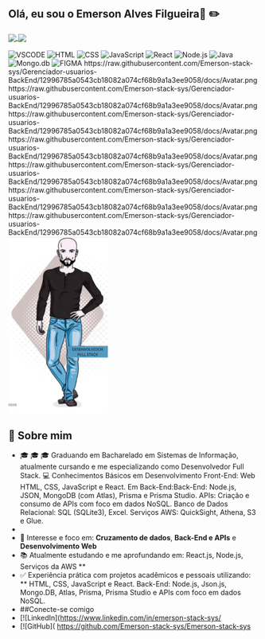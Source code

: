 ## Olá, eu sou o Emerson Alves Filgueira👋 :pencil2:


<a href="https://github.com/anuraghazra/github-readme-stats">
  <img height=200 align="center" src="https://github-readme-stats.vercel.app/api?username=emerson-stack-sys&show_icons=true&theme=dark" />
</a>
<a href="https://github.com/anuraghazra/convoychat">
  <img height=200 align="center" src="https://github-readme-stats.vercel.app/api/top-langs?username=emerson-stack-sys&layout=compact&langs_count=8&card_width=320&theme=dark" />
</a>

<div styles"display: inline_block"><br>
  <img src="https://raw.githubusercontent.com/marwin1991/profile-technology-icons/refs/heads/main/icons/visual_studio_code.png" alt="VSCODE" width="40"/>
<img src="https://raw.githubusercontent.com/marwin1991/profile-technology-icons/main/icons/html.png" alt="HTML" width="40"/>
<img src="https://raw.githubusercontent.com/marwin1991/profile-technology-icons/refs/heads/main/icons/css.png" alt="CSS" width="40"/>
 <img src="https://raw.githubusercontent.com/marwin1991/profile-technology-icons/refs/heads/main/icons/javascript.png" alt="JavaScript" width="40"/>
  <img src="https://raw.githubusercontent.com/marwin1991/profile-technology-icons/refs/heads/main/icons/react.png" alt="React" width="40"/>
  <img src="https://raw.githubusercontent.com/marwin1991/profile-technology-icons/refs/heads/main/icons/node_js.png" alt="Node.js" width="40"/>
  <img src="https://raw.githubusercontent.com/marwin1991/profile-technology-icons/refs/heads/main/icons/java.png" alt="Java" width="40"/>
  <img src="https://raw.githubusercontent.com/marwin1991/profile-technology-icons/refs/heads/main/icons/mongodb.png" alt="Mongo.db" width="40"/>
<img src="https://raw.githubusercontent.com/marwin1991/profile-technology-icons/refs/heads/main/icons/figma.png" alt="FIGMA" width="40"/>
   https://raw.githubusercontent.com/Emerson-stack-sys/Gerenciador-usuarios-BackEnd/12996785a0543cb18082a074cf68b9a1a3ee9058/docs/Avatar.png
   https://raw.githubusercontent.com/Emerson-stack-sys/Gerenciador-usuarios-BackEnd/12996785a0543cb18082a074cf68b9a1a3ee9058/docs/Avatar.png
   https://raw.githubusercontent.com/Emerson-stack-sys/Gerenciador-usuarios-BackEnd/12996785a0543cb18082a074cf68b9a1a3ee9058/docs/Avatar.png
   https://raw.githubusercontent.com/Emerson-stack-sys/Gerenciador-usuarios-BackEnd/12996785a0543cb18082a074cf68b9a1a3ee9058/docs/Avatar.png
   https://raw.githubusercontent.com/Emerson-stack-sys/Gerenciador-usuarios-BackEnd/12996785a0543cb18082a074cf68b9a1a3ee9058/docs/Avatar.png
   https://raw.githubusercontent.com/Emerson-stack-sys/Gerenciador-usuarios-BackEnd/12996785a0543cb18082a074cf68b9a1a3ee9058/docs/Avatar.png
   https://raw.githubusercontent.com/Emerson-stack-sys/Gerenciador-usuarios-BackEnd/12996785a0543cb18082a074cf68b9a1a3ee9058/docs/Avatar.png
<img src="https://raw.githubusercontent.com/Emerson-stack-sys/Gerenciador-usuarios-BackEnd/12996785a0543cb18082a074cf68b9a1a3ee9058/docs/Avatar.png" alt="Avatar" width="200"/>  
 
</div>

## 🚀 Sobre mim
- 🎓 :mortar_board: 🎓 Graduando em Bacharelado em Sistemas de Informação, atualmente cursando e me especializando como Desenvolvedor Full Stack. 💻 Conhecimentos Básicos em Desenvolvimento Front-End: Web HTML, CSS, JavaScript e React. Em Back-End:Back-End: Node.js, JSON, MongoDB (com Atlas), Prisma e Prisma Studio. APIs: Criação e consumo de APIs com foco em dados NoSQL. Banco de Dados Relacional: SQL (SQLite3), Excel. Serviços AWS: QuickSight, Athena, S3 e Glue.
- 
-  🔎 Interesse e foco em: **Cruzamento de dados**, **Back-End e APIs** e **Desenvolvimento Web**
- 📚 Atualmente estudando e me aprofundando em: React.js,  Node.js, Serviços da AWS **
- ✅ Experiência prática com projetos acadêmicos e pessoais utilizando: ** HTML, CSS, JavaScript e React.  Back-End: Node.js, Json.js, Mongo.DB, Atlas, Prisma, Prisma Studio e APIs com foco em dados NoSQL.
- ##Conecte-se comigo
- [![LinkedIn](https://www.linkedin.com/in/emerson-stack-sys/
- [![GitHub]( https://github.com/Emerson-stack-sys/Emerson-stack-sys
<br>
<br>
<br>



